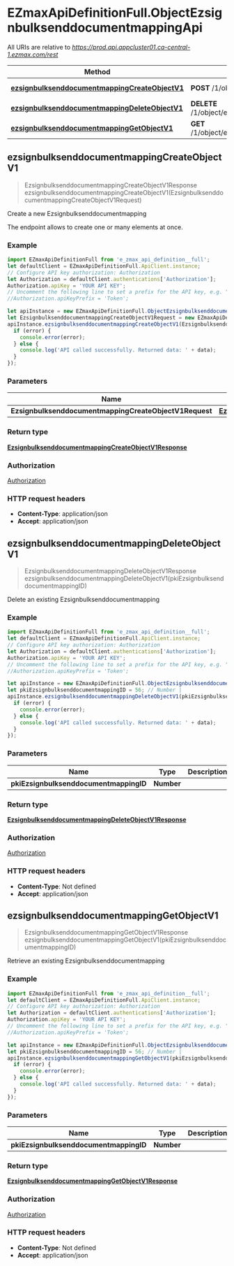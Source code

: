 # EZmaxApiDefinitionFull.ObjectEzsignbulksenddocumentmappingApi

All URIs are relative to *https://prod.api.appcluster01.ca-central-1.ezmax.com/rest*

Method | HTTP request | Description
------------- | ------------- | -------------
[**ezsignbulksenddocumentmappingCreateObjectV1**](ObjectEzsignbulksenddocumentmappingApi.md#ezsignbulksenddocumentmappingCreateObjectV1) | **POST** /1/object/ezsignbulksenddocumentmapping | Create a new Ezsignbulksenddocumentmapping
[**ezsignbulksenddocumentmappingDeleteObjectV1**](ObjectEzsignbulksenddocumentmappingApi.md#ezsignbulksenddocumentmappingDeleteObjectV1) | **DELETE** /1/object/ezsignbulksenddocumentmapping/{pkiEzsignbulksenddocumentmappingID} | Delete an existing Ezsignbulksenddocumentmapping
[**ezsignbulksenddocumentmappingGetObjectV1**](ObjectEzsignbulksenddocumentmappingApi.md#ezsignbulksenddocumentmappingGetObjectV1) | **GET** /1/object/ezsignbulksenddocumentmapping/{pkiEzsignbulksenddocumentmappingID} | Retrieve an existing Ezsignbulksenddocumentmapping



## ezsignbulksenddocumentmappingCreateObjectV1

> EzsignbulksenddocumentmappingCreateObjectV1Response ezsignbulksenddocumentmappingCreateObjectV1(EzsignbulksenddocumentmappingCreateObjectV1Request)

Create a new Ezsignbulksenddocumentmapping

The endpoint allows to create one or many elements at once.

### Example

```javascript
import EZmaxApiDefinitionFull from 'e_zmax_api_definition__full';
let defaultClient = EZmaxApiDefinitionFull.ApiClient.instance;
// Configure API key authorization: Authorization
let Authorization = defaultClient.authentications['Authorization'];
Authorization.apiKey = 'YOUR API KEY';
// Uncomment the following line to set a prefix for the API key, e.g. "Token" (defaults to null)
//Authorization.apiKeyPrefix = 'Token';

let apiInstance = new EZmaxApiDefinitionFull.ObjectEzsignbulksenddocumentmappingApi();
let EzsignbulksenddocumentmappingCreateObjectV1Request = new EZmaxApiDefinitionFull.EzsignbulksenddocumentmappingCreateObjectV1Request(); // EzsignbulksenddocumentmappingCreateObjectV1Request | 
apiInstance.ezsignbulksenddocumentmappingCreateObjectV1(EzsignbulksenddocumentmappingCreateObjectV1Request, (error, data, response) => {
  if (error) {
    console.error(error);
  } else {
    console.log('API called successfully. Returned data: ' + data);
  }
});
```

### Parameters


Name | Type | Description  | Notes
------------- | ------------- | ------------- | -------------
 **EzsignbulksenddocumentmappingCreateObjectV1Request** | [**EzsignbulksenddocumentmappingCreateObjectV1Request**](EzsignbulksenddocumentmappingCreateObjectV1Request.md)|  | 

### Return type

[**EzsignbulksenddocumentmappingCreateObjectV1Response**](EzsignbulksenddocumentmappingCreateObjectV1Response.md)

### Authorization

[Authorization](../README.md#Authorization)

### HTTP request headers

- **Content-Type**: application/json
- **Accept**: application/json


## ezsignbulksenddocumentmappingDeleteObjectV1

> EzsignbulksenddocumentmappingDeleteObjectV1Response ezsignbulksenddocumentmappingDeleteObjectV1(pkiEzsignbulksenddocumentmappingID)

Delete an existing Ezsignbulksenddocumentmapping



### Example

```javascript
import EZmaxApiDefinitionFull from 'e_zmax_api_definition__full';
let defaultClient = EZmaxApiDefinitionFull.ApiClient.instance;
// Configure API key authorization: Authorization
let Authorization = defaultClient.authentications['Authorization'];
Authorization.apiKey = 'YOUR API KEY';
// Uncomment the following line to set a prefix for the API key, e.g. "Token" (defaults to null)
//Authorization.apiKeyPrefix = 'Token';

let apiInstance = new EZmaxApiDefinitionFull.ObjectEzsignbulksenddocumentmappingApi();
let pkiEzsignbulksenddocumentmappingID = 56; // Number | 
apiInstance.ezsignbulksenddocumentmappingDeleteObjectV1(pkiEzsignbulksenddocumentmappingID, (error, data, response) => {
  if (error) {
    console.error(error);
  } else {
    console.log('API called successfully. Returned data: ' + data);
  }
});
```

### Parameters


Name | Type | Description  | Notes
------------- | ------------- | ------------- | -------------
 **pkiEzsignbulksenddocumentmappingID** | **Number**|  | 

### Return type

[**EzsignbulksenddocumentmappingDeleteObjectV1Response**](EzsignbulksenddocumentmappingDeleteObjectV1Response.md)

### Authorization

[Authorization](../README.md#Authorization)

### HTTP request headers

- **Content-Type**: Not defined
- **Accept**: application/json


## ezsignbulksenddocumentmappingGetObjectV1

> EzsignbulksenddocumentmappingGetObjectV1Response ezsignbulksenddocumentmappingGetObjectV1(pkiEzsignbulksenddocumentmappingID)

Retrieve an existing Ezsignbulksenddocumentmapping



### Example

```javascript
import EZmaxApiDefinitionFull from 'e_zmax_api_definition__full';
let defaultClient = EZmaxApiDefinitionFull.ApiClient.instance;
// Configure API key authorization: Authorization
let Authorization = defaultClient.authentications['Authorization'];
Authorization.apiKey = 'YOUR API KEY';
// Uncomment the following line to set a prefix for the API key, e.g. "Token" (defaults to null)
//Authorization.apiKeyPrefix = 'Token';

let apiInstance = new EZmaxApiDefinitionFull.ObjectEzsignbulksenddocumentmappingApi();
let pkiEzsignbulksenddocumentmappingID = 56; // Number | 
apiInstance.ezsignbulksenddocumentmappingGetObjectV1(pkiEzsignbulksenddocumentmappingID, (error, data, response) => {
  if (error) {
    console.error(error);
  } else {
    console.log('API called successfully. Returned data: ' + data);
  }
});
```

### Parameters


Name | Type | Description  | Notes
------------- | ------------- | ------------- | -------------
 **pkiEzsignbulksenddocumentmappingID** | **Number**|  | 

### Return type

[**EzsignbulksenddocumentmappingGetObjectV1Response**](EzsignbulksenddocumentmappingGetObjectV1Response.md)

### Authorization

[Authorization](../README.md#Authorization)

### HTTP request headers

- **Content-Type**: Not defined
- **Accept**: application/json


